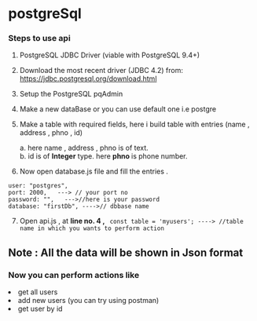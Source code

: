 # postgreSql
### Steps to use api

1. PostgreSQL JDBC Driver (viable with PostgreSQL 9.4+)
2. Download the most recent driver (JDBC 4.2) from: https://jdbc.postgresql.org/download.html

3. Setup the PostgreSQL pqAdmin
4. Make a new dataBase or you can use default one i.e postgre
5. Make a table with required fields, here i build table with entries (name , address , phno , id)

    <t/> a. here name , address , phno is of text.<br/>
    <t/> b. id is of <b>Integer</b> type.
    <t/> here <b>phno </b> is phone number.
    
6. Now open database.js file and fill the entries .
  ``` host: "localhost",
  user: "postgres",
  port: 2000,   ---> // your port no
  password: "",   --->//here is your password
  database: "firstDb", ---->// dbbase name 
  ```
  
  
7. Open api.js , at <b>line no. 4 , </b>
  ``` const table = 'myusers'; ----> //table name in which you wants to perform action```
<h2>Note : All the data will be shown in Json format </h2>
<t>
<h3>Now you can perform actions like</h3>
  <t/> <li>get all users</li>
  <t/> <li>add new users (you can try using postman)</li>
  <t/> <li>get user by id</li>
</t>
 
